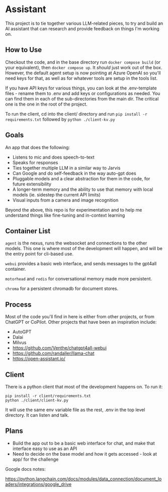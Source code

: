 # Assistant

This project is to tie together various LLM-related pieces, to try and build an AI assistant that can research and provide feedback on things I'm working on.

## How to Use

Checkout the code, and in the base directory run `docker compose build` (or your equivalent), then `docker compose up`.
It _should_ just work out of the box. However, the default agent setup is now pointing at Azure OpenAI so you'll need
keys for that, as well as for whatever tools are setup in the tools list.

If you have API keys for various things, you can look at the .env-template files - rename them to .env and add
keys or configurations as needed. You can find them in each of the sub-directories from the main dir. The critical one
is the one in the root of the project.

To run the client, cd into the client/ directory and run `pip install -r requirements.txt` followed by `python ./client-kv.py`

## Goals

An app that does the following:

  * Listens to mic and does speech-to-text
  * Speaks for responses
  * Ties together multiple LLM in a similar way to Jarvis
  * Can Google and do self-feedback in the way auto-gpt does
  * Pluggable models and a clear abstraction for them in the code, for future extensibility
  * A longer-term memory and the ability to use that memory with local models (ie. sidestep the current API limits)
  * Visual inputs from a camera and image recognition

Beyond the above, this repo is for experimentation and to help me understand things like fine-tuning and in-context learning

## Container List

`agent` is the nexus, runs the websocket and connections to the other models. This one is where
most of the development will happen, and will be the entry point for cli-based use.

`webui` provides a basic web interface, and sends messages to the gpt4all container.

`motorhead` and `redis` for conversational memory made more persistent.

`chroma` for a persistent chromadb for document stores.

## Process

Most of the code you'll find in here is either from other projects, or from ChatGPT or CoPilot.
Other projects that have been an inspiration include:

  * AutoGPT
  * Dalai
  * Milvus
  * https://github.com/Venthe/chatgpt4all-webui
  * https://github.com/randaller/llama-chat
  * https://open-assistant.io/

## Client

There is a python client that most of the development happens on. To run it:

```
pip install -r client/requirements.txt
python ./client/client-kv.py
```

It will use the same env variable file as the rest, .env in the top level directory. It can listen and talk.

## Plans

* Build the app out to be a basic web interface for chat, and make that interface easy to use as an API
* Need to decide on the base model and how it gets accessed - look at app/ for the challenge



Google docs notes:

https://python.langchain.com/docs/modules/data_connection/document_loaders/integrations/google_drive

